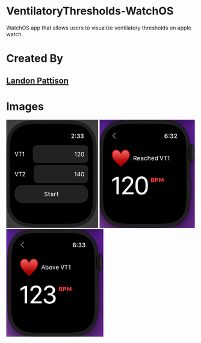 # VentilatoryThresholds-WatchOS
WatchOS app that allows users to visualize ventilatory thresholds on apple watch. 

# Created By
## [Landon Pattison](https://www.linkedin.com/in/landonpattison/)
###### 

# Images
![Alt text](VentilatoryThresholdImages/NewHomeScreen.png?raw=true)
![Alt text](VentilatoryThresholdImages/ReachedVT.png?raw=true)
![Alt text](VentilatoryThresholdImages/AboveVT.png?raw=true)

